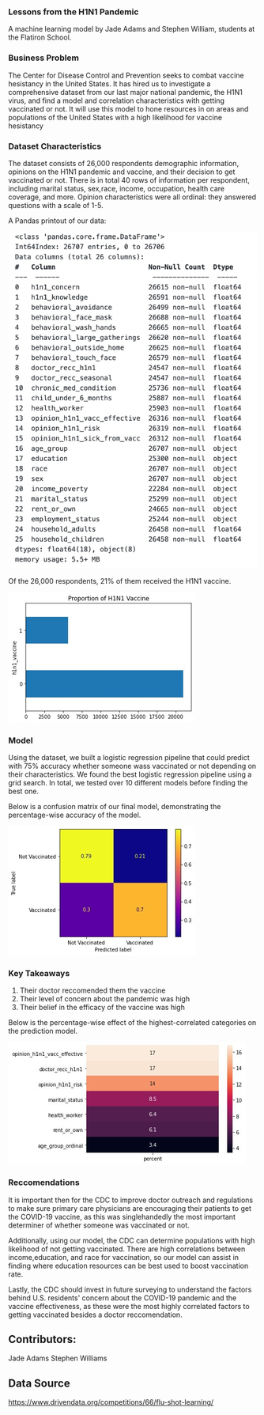 ### Lessons from the H1N1 Pandemic
A machine learning model by Jade Adams and Stephen William, students at the Flatiron School.
 
 
### Business Problem
 
The Center for Disease Control and Prevention seeks to combat vaccine hesistancy in the United States. It has hired us to investigate a comprehensive dataset from our last major national pandemic, the H1N1 virus, and find a model and correlation characteristics with getting vaccinated or not. It will use this model to hone resources in on areas and populations of the United States with a high likelihood for vaccine hesistancy
 
 
### Dataset Characteristics
 
The dataset consists of 26,000 respondents demographic information, opinions on the H1N1 pandemic and vaccine, and their decision to get vaccinated or not. There is in total 40 rows of information per respondent, including marital status, sex,race, income, occupation, health care coverage, and more. Opinion characteristics were all ordinal: they answered questions with a scale of 1-5.
 
A Pandas printout of our data:
 
![Graph of vaccination decision](visualizations/datainfo.png?raw=true)

 
Of the 26,000 respondents, 21% of them received the H1N1 vaccine.
 
![Graph of vaccination decision](visualizations/Unknown-6.jpg?raw=true)
 
### Model
 
Using the dataset, we built a logistic regression pipeline that could predict with 75% accuracy whether someone wass vaccinated or not depending on their characteristics. We found the best logistic regression pipeline using a grid search. In total, we tested over 10 different models before finding the best one.
 
Below is a confusion matrix of our final model, demonstrating the percentage-wise accuracy of the model. 
 
 
![Confusion matrix of our prediction model](visualizations/Unknown-5.jpg?raw=true)
 
 ### Key Takeaways

 
1. Their doctor reccomended them the vaccine
2. Their level of concern about the pandemic was high
3. Their belief in the efficacy of the vaccine was high


Below is the percentage-wise effect of the highest-correlated categories on the prediction model.

![Most important factors in our model](visualizations/Unknown-9.jpg)

### Reccomendations
 
It is important then for the CDC to improve doctor outreach and regulations to make sure primary care physicians are encouraging their patients to get the COVID-19 vaccine, as this was singlehandedly the most important determiner of whether someone was vaccinated or not.
 
Additionally, using our model, the CDC can determine populations with high likelihood of not getting vaccinated. There are high correlations between income,education, and race for vaccination, so our model can assist in finding where education resources can be best used to boost vaccination rate.

Lastly, the CDC should invest in future surveying to understand the factors behind U.S. residents' concern about the COVID-19 pandemic and the vaccine effectiveness, as these were the most highly correlated factors to getting vaccinated besides a doctor reccomendation.


## Contributors:

Jade Adams
Stephen Williams

## Data Source

https://www.drivendata.org/competitions/66/flu-shot-learning/
